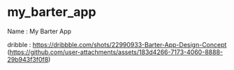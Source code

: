 
# my_barter_app
Name : My Barter App

dribble : https://dribbble.com/shots/22990933-Barter-App-Design-Concept
(https://github.com/user-attachments/assets/183d4266-7173-4060-8888-29b943f3f0f8)




